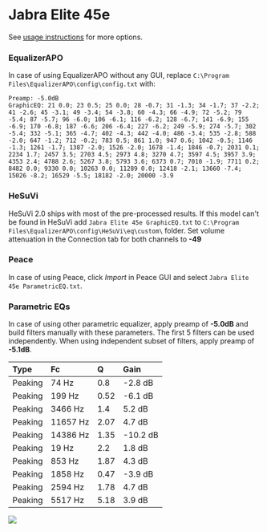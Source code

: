 # Jabra Elite 45e
See [usage instructions](https://github.com/jaakkopasanen/AutoEq#usage) for more options.

### EqualizerAPO
In case of using EqualizerAPO without any GUI, replace `C:\Program Files\EqualizerAPO\config\config.txt`
with:
```
Preamp: -5.0dB
GraphicEQ: 21 0.0; 23 0.5; 25 0.0; 28 -0.7; 31 -1.3; 34 -1.7; 37 -2.2; 41 -2.6; 45 -3.1; 49 -3.4; 54 -3.8; 60 -4.3; 66 -4.9; 72 -5.2; 79 -5.4; 87 -5.7; 96 -6.0; 106 -6.1; 116 -6.2; 128 -6.7; 141 -6.9; 155 -6.9; 170 -6.8; 187 -6.6; 206 -6.4; 227 -6.2; 249 -5.9; 274 -5.7; 302 -5.4; 332 -5.1; 365 -4.7; 402 -4.3; 442 -4.0; 486 -3.4; 535 -2.8; 588 -2.0; 647 -1.2; 712 -0.2; 783 0.5; 861 1.0; 947 0.6; 1042 -0.5; 1146 -1.3; 1261 -1.7; 1387 -2.0; 1526 -2.0; 1678 -1.4; 1846 -0.7; 2031 0.1; 2234 1.7; 2457 3.5; 2703 4.5; 2973 4.8; 3270 4.7; 3597 4.5; 3957 3.9; 4353 2.4; 4788 2.6; 5267 3.8; 5793 3.6; 6373 0.7; 7010 -1.9; 7711 0.2; 8482 0.0; 9330 0.0; 10263 0.0; 11289 0.0; 12418 -2.1; 13660 -7.4; 15026 -8.2; 16529 -5.5; 18182 -2.0; 20000 -3.9
```

### HeSuVi
HeSuVi 2.0 ships with most of the pre-processed results. If this model can't be found in HeSuVi add
`Jabra Elite 45e GraphicEQ.txt` to `C:\Program Files\EqualizerAPO\config\HeSuVi\eq\custom\` folder.
Set volume attenuation in the Connection tab for both channels to **-49**

### Peace
In case of using Peace, click *Import* in Peace GUI and select `Jabra Elite 45e ParametricEQ.txt`.

### Parametric EQs
In case of using other parametric equalizer, apply preamp of **-5.0dB** and build filters manually
with these parameters. The first 5 filters can be used independently.
When using independent subset of filters, apply preamp of **-5.1dB**.

| Type    | Fc       |    Q | Gain     |
|:--------|:---------|:-----|:---------|
| Peaking | 74 Hz    | 0.8  | -2.8 dB  |
| Peaking | 199 Hz   | 0.52 | -6.1 dB  |
| Peaking | 3466 Hz  | 1.4  | 5.2 dB   |
| Peaking | 11657 Hz | 2.07 | 4.7 dB   |
| Peaking | 14386 Hz | 1.35 | -10.2 dB |
| Peaking | 19 Hz    | 2.2  | 1.8 dB   |
| Peaking | 853 Hz   | 1.87 | 4.3 dB   |
| Peaking | 1858 Hz  | 0.47 | -3.9 dB  |
| Peaking | 2594 Hz  | 1.78 | 4.7 dB   |
| Peaking | 5517 Hz  | 5.18 | 3.9 dB   |

![](https://raw.githubusercontent.com/jaakkopasanen/AutoEq/master/results/rtings/avg/Jabra%20Elite%2045e/Jabra%20Elite%2045e.png)